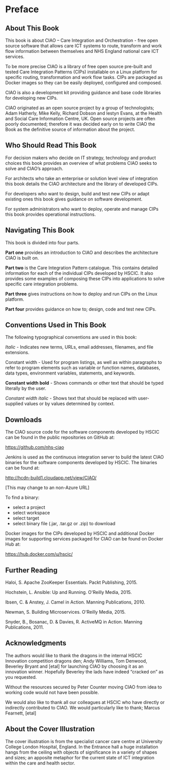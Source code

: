 # Preface
## About This Book
This book is about CIAO – Care Integration and Orchestration - free open source software that allows care ICT systems to route, transform and work flow information between themselves and NHS England national care ICT services.

To be more precise CIAO is a library of free open source pre-built and tested Care Integration Patterns (CIPs) installable on a Linux platform for specific routing, transformation and work flow tasks. CIPs are packaged as Docker images so they can be easily deployed, configured and composed.

CIAO is also a development kit providing guidance and base code libraries for developing new CIPs.

CIAO originated as an open source project by a group of technologists; Adam Hatherly, Mike Kelly, Richard Dobson and Iestyn Evans, at the Health and Social Care Information Centre, UK. Open source projects are often poorly documented; therefore it was decided early on to write CIAO the Book as the definitive source of information about the project.         

## Who Should Read This Book
For decision makers who decide on IT strategy, technology and product choices this book provides an overview of what problems CIAO seeks to solve and CIAO’s approach.

For architects who take an enterprise or solution level view of integration this book details the CIAO architecture and the library of developed CIPs.
  
For developers who want to design, build and test new CIPs or adapt existing ones this book gives guidance on software development.

For system administrators who want to deploy, operate and manage CIPs this book provides operational instructions.

## Navigating This Book
This book is divided into four parts.

**Part one** provides an introduction to CIAO and describes the architecture CIAO is built on.

**Part two** is the Care Integration Pattern catalogue. This contains detailed information for each of the individual CIPs developed by HSCIC. It also provides some examples of composing these CIPs into applications to solve specific care integration problems.

**Part three** gives instructions on how to deploy and run CIPs on the Linux platform.

**Part four** provides guidance on how to; design, code and test new CIPs.

## Conventions Used in This Book
The following typographical conventions are used in this book:

*Italic* - Indicates new terms, URLs, email addresses, filenames, and file extensions.

Constant width - Used for program listings, as well as within paragraphs to refer to program elements such as variable or function names, databases, data types, environment variables, statements, and keywords.

**Constant width bold** - Shows commands or other text that should be typed literally by the user.

*Constant width italic* - Shows text that should be replaced with user-supplied values or by values determined by context.

## Downloads
The CIAO source code for the software components developed by HSCIC can be found in the public repositories on GitHub at:

https://github.com/nhs-ciao 

Jenkins is used as the continuous integration server to build the latest CIAO binaries for the software components developed by HSCIC. The binaries can be found at:

http://hcdn-build1.cloudapp.net/view/CIAO/  

[This may change to an non-Azure URL]

To find a binary:
*	select a project
*	select workspace
*	select target
*	select binary file (.jar, .tar.gz or .zip) to download

Docker images for the CIPs developed by HSCIC and additional Docker images for supporting services packaged for CIAO can be found on Docker Hub at:

https://hub.docker.com/u/hscic/ 

## Further Reading
Haloi, S. Apache ZooKeeper Essentials. Packt Publishing, 2015.

Hochstein, L. Ansible: Up and Running. O'Reilly Media, 2015.

Ibsen, C. & Anstey, J. Camel in Action. Manning Publications, 2010.

Newman, S. Building Microservices. O'Reilly Media, 2015.

Snyder, B., Bosanac, D. & Davies, R. ActiveMQ in Action. Manning Publications, 2011.

## Acknowledgments
The authors would like to thank the dragons in the internal HSCIC Innovation competition dragons den; Andy Williams, Tom Denwood, Beverley Bryant and [etal] for launching CIAO by choosing it as an innovation winner. Hopefully Beverley the lads have indeed “cracked on” as you requested.

Without the resources secured by Peter Counter moving CIAO from idea to working code would not have been possible.

We would also like to thank all our colleagues at HSCIC who have directly or indirectly contributed to CIAO. We would particularly like to thank; Marcus Fearnett, [etal]

## About the Cover Illustration
The cover illustration is from the specialist cancer care centre at University College London Hospital, England. In the Entrance hall a huge installation hangs from the ceiling with objects of significance in a variety of shapes and sizes; an apposite metaphor for the current state of ICT integration within the care and health sector.
